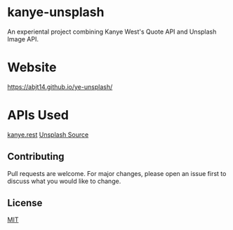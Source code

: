 # kanye-unsplash
An experiental project combining Kanye West's Quote API and Unsplash Image API.

# Website
https://abjt14.github.io/ye-unsplash/

# APIs Used
[kanye.rest](https://kanye.rest/ )
[Unsplash Source](https://source.unsplash.com/)

## Contributing
Pull requests are welcome. For major changes, please open an issue first to discuss what you would like to change.

## License
[MIT](https://choosealicense.com/licenses/mit/)

